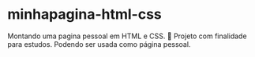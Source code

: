 # minhapagina-html-css
Montando uma pagina pessoal em HTML e CSS. 😬
Projeto com finalidade para estudos. Podendo ser usada como página pessoal.
